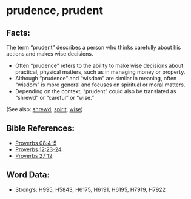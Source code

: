 # prudence, prudent

## Facts:

The term “prudent” describes a person who thinks carefully about his actions and makes wise decisions.

* Often “prudence” refers to the ability to make wise decisions about practical, physical matters, such as in managing money or property.
* Although “prudence” and “wisdom” are similar in meaning, often “wisdom” is more general and focuses on spiritual or moral matters.
* Depending on the context, “prudent” could also be translated as “shrewd” or “careful” or “wise.”

(See also: [shrewd](../other/shrewd.md), [spirit](../kt/spirit.md), [wise](../kt/wise.md))

## Bible References:

* [Proverbs 08:4-5](rc://en/tn/help/pro/08/04)
* [Proverbs 12:23-24](rc://en/tn/help/pro/12/23)
* [Proverbs 27:12](rc://en/tn/help/pro/27/12)

## Word Data:

* Strong’s: H995, H5843, H6175, H6191, H6195, H7919, H7922
